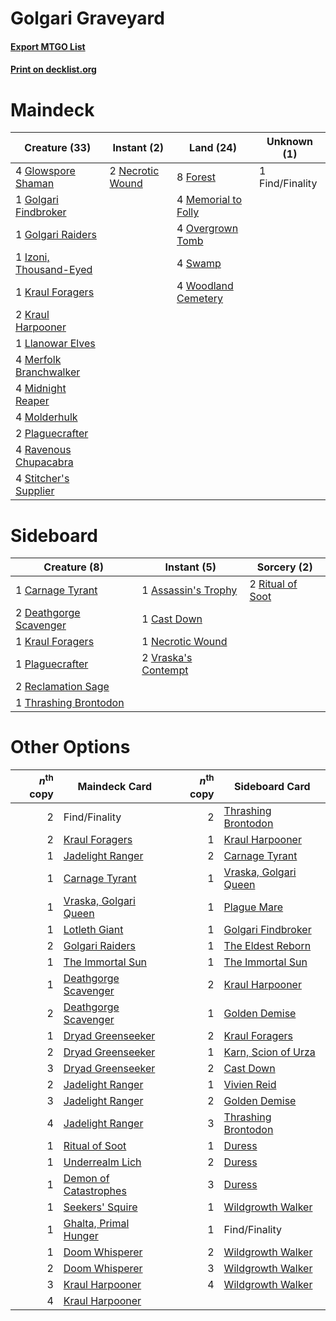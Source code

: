 # Golgari Graveyard

#### [Export MTGO List](../collection/Golgari%20Graveyard/Golgari%20Graveyard.txt)
#### [Print on decklist.org](http://decklist.org/?deckmain=1%09Find/Finality%0A8%09Forest%0A4%09Glowspore%20Shaman%0A1%09Golgari%20Findbroker%0A1%09Golgari%20Raiders%0A1%09Izoni,%20Thousand-Eyed%0A1%09Kraul%20Foragers%0A2%09Kraul%20Harpooner%0A1%09Llanowar%20Elves%0A4%09Memorial%20to%20Folly%0A4%09Merfolk%20Branchwalker%0A4%09Midnight%20Reaper%0A4%09Molderhulk%0A2%09Necrotic%20Wound%0A4%09Overgrown%20Tomb%0A2%09Plaguecrafter%0A4%09Ravenous%20Chupacabra%0A4%09Stitcher's%20Supplier%0A4%09Swamp%0A4%09Woodland%20Cemetery&deckside=1%09Assassin's%20Trophy%0A1%09Carnage%20Tyrant%0A1%09Cast%20Down%0A2%09Deathgorge%20Scavenger%0A1%09Kraul%20Foragers%0A1%09Necrotic%20Wound%0A1%09Plaguecrafter%0A2%09Reclamation%20Sage%0A2%09Ritual%20of%20Soot%0A1%09Thrashing%20Brontodon%0A2%09Vraska's%20Contempt)
# Maindeck

|                                          Creature (33)                                          |                                        Instant (2)                                        |                                          Land (24)                                           |  Unknown (1)  |
|-------------------------------------------------------------------------------------------------|-------------------------------------------------------------------------------------------|----------------------------------------------------------------------------------------------|---------------|
|4 [Glowspore Shaman](http://gatherer.wizards.com/Pages/Card/Details.aspx?multiverseid=452923)    |2 [Necrotic Wound](http://gatherer.wizards.com/Pages/Card/Details.aspx?multiverseid=452829)|8 [Forest](http://gatherer.wizards.com/Pages/Card/Details.aspx?multiverseid=439605)           |1 Find/Finality|
|1 [Golgari Findbroker](http://gatherer.wizards.com/Pages/Card/Details.aspx?multiverseid=452925)  |                                                                                           |4 [Memorial to Folly](http://gatherer.wizards.com/Pages/Card/Details.aspx?multiverseid=443130)|               |
|1 [Golgari Raiders](http://gatherer.wizards.com/Pages/Card/Details.aspx?multiverseid=452880)     |                                                                                           |4 [Overgrown Tomb](http://gatherer.wizards.com/Pages/Card/Details.aspx?multiverseid=405103)   |               |
|1 [Izoni, Thousand-Eyed](http://gatherer.wizards.com/Pages/Card/Details.aspx?multiverseid=452930)|                                                                                           |4 [Swamp](http://gatherer.wizards.com/Pages/Card/Details.aspx?multiverseid=439603)            |               |
|1 [Kraul Foragers](http://gatherer.wizards.com/Pages/Card/Details.aspx?multiverseid=452885)      |                                                                                           |4 [Woodland Cemetery](http://gatherer.wizards.com/Pages/Card/Details.aspx?multiverseid=241983)|               |
|2 [Kraul Harpooner](http://gatherer.wizards.com/Pages/Card/Details.aspx?multiverseid=452886)     |                                                                                           |                                                                                              |               |
|1 [Llanowar Elves](http://gatherer.wizards.com/Pages/Card/Details.aspx?multiverseid=413717)      |                                                                                           |                                                                                              |               |
|4 [Merfolk Branchwalker](http://gatherer.wizards.com/Pages/Card/Details.aspx?multiverseid=435353)|                                                                                           |                                                                                              |               |
|4 [Midnight Reaper](http://gatherer.wizards.com/Pages/Card/Details.aspx?multiverseid=452827)     |                                                                                           |                                                                                              |               |
|4 [Molderhulk](http://gatherer.wizards.com/Pages/Card/Details.aspx?multiverseid=452940)          |                                                                                           |                                                                                              |               |
|2 [Plaguecrafter](http://gatherer.wizards.com/Pages/Card/Details.aspx?multiverseid=452832)       |                                                                                           |                                                                                              |               |
|4 [Ravenous Chupacabra](http://gatherer.wizards.com/Pages/Card/Details.aspx?multiverseid=442093) |                                                                                           |                                                                                              |               |
|4 [Stitcher's Supplier](http://gatherer.wizards.com/Pages/Card/Details.aspx?multiverseid=447257) |                                                                                           |                                                                                              |               |


# Sideboard

|                                          Creature (8)                                           |                                         Instant (5)                                          |                                        Sorcery (2)                                        |
|-------------------------------------------------------------------------------------------------|----------------------------------------------------------------------------------------------|-------------------------------------------------------------------------------------------|
|1 [Carnage Tyrant](http://gatherer.wizards.com/Pages/Card/Details.aspx?multiverseid=435334)      |1 [Assassin's Trophy](http://gatherer.wizards.com/Pages/Card/Details.aspx?multiverseid=452902)|2 [Ritual of Soot](http://gatherer.wizards.com/Pages/Card/Details.aspx?multiverseid=452834)|
|2 [Deathgorge Scavenger](http://gatherer.wizards.com/Pages/Card/Details.aspx?multiverseid=435339)|1 [Cast Down](http://gatherer.wizards.com/Pages/Card/Details.aspx?multiverseid=442969)        |                                                                                           |
|1 [Kraul Foragers](http://gatherer.wizards.com/Pages/Card/Details.aspx?multiverseid=452885)      |1 [Necrotic Wound](http://gatherer.wizards.com/Pages/Card/Details.aspx?multiverseid=452829)   |                                                                                           |
|1 [Plaguecrafter](http://gatherer.wizards.com/Pages/Card/Details.aspx?multiverseid=452832)       |2 [Vraska's Contempt](http://gatherer.wizards.com/Pages/Card/Details.aspx?multiverseid=435283)|                                                                                           |
|2 [Reclamation Sage](http://gatherer.wizards.com/Pages/Card/Details.aspx?multiverseid=430359)    |                                                                                              |                                                                                           |
|1 [Thrashing Brontodon](http://gatherer.wizards.com/Pages/Card/Details.aspx?multiverseid=439805) |                                                                                              |                                                                                           |


# Other Options

|*n*<sup>th</sup> copy|                                         Maindeck Card                                          |*n*<sup>th</sup> copy|                                         Sideboard Card                                         |
|--------------------:|------------------------------------------------------------------------------------------------|--------------------:|------------------------------------------------------------------------------------------------|
|                    2|Find/Finality                                                                                   |                    2|[Thrashing Brontodon](http://gatherer.wizards.com/Pages/Card/Details.aspx?multiverseid=439805)  |
|                    2|[Kraul Foragers](http://gatherer.wizards.com/Pages/Card/Details.aspx?multiverseid=452885)       |                    1|[Kraul Harpooner](http://gatherer.wizards.com/Pages/Card/Details.aspx?multiverseid=452886)      |
|                    1|[Jadelight Ranger](http://gatherer.wizards.com/Pages/Card/Details.aspx?multiverseid=439793)     |                    2|[Carnage Tyrant](http://gatherer.wizards.com/Pages/Card/Details.aspx?multiverseid=435334)       |
|                    1|[Carnage Tyrant](http://gatherer.wizards.com/Pages/Card/Details.aspx?multiverseid=435334)       |                    1|[Vraska, Golgari Queen](http://gatherer.wizards.com/Pages/Card/Details.aspx?multiverseid=452963)|
|                    1|[Vraska, Golgari Queen](http://gatherer.wizards.com/Pages/Card/Details.aspx?multiverseid=452963)|                    1|[Plague Mare](http://gatherer.wizards.com/Pages/Card/Details.aspx?multiverseid=447250)          |
|                    1|[Lotleth Giant](http://gatherer.wizards.com/Pages/Card/Details.aspx?multiverseid=452824)        |                    1|[Golgari Findbroker](http://gatherer.wizards.com/Pages/Card/Details.aspx?multiverseid=452925)   |
|                    2|[Golgari Raiders](http://gatherer.wizards.com/Pages/Card/Details.aspx?multiverseid=452880)      |                    1|[The Eldest Reborn](http://gatherer.wizards.com/Pages/Card/Details.aspx?multiverseid=442978)    |
|                    1|[The Immortal Sun](http://gatherer.wizards.com/Pages/Card/Details.aspx?multiverseid=439844)     |                    1|[The Immortal Sun](http://gatherer.wizards.com/Pages/Card/Details.aspx?multiverseid=439844)     |
|                    1|[Deathgorge Scavenger](http://gatherer.wizards.com/Pages/Card/Details.aspx?multiverseid=435339) |                    2|[Kraul Harpooner](http://gatherer.wizards.com/Pages/Card/Details.aspx?multiverseid=452886)      |
|                    2|[Deathgorge Scavenger](http://gatherer.wizards.com/Pages/Card/Details.aspx?multiverseid=435339) |                    1|[Golden Demise](http://gatherer.wizards.com/Pages/Card/Details.aspx?multiverseid=439730)        |
|                    1|[Dryad Greenseeker](http://gatherer.wizards.com/Pages/Card/Details.aspx?multiverseid=447314)    |                    2|[Kraul Foragers](http://gatherer.wizards.com/Pages/Card/Details.aspx?multiverseid=452885)       |
|                    2|[Dryad Greenseeker](http://gatherer.wizards.com/Pages/Card/Details.aspx?multiverseid=447314)    |                    1|[Karn, Scion of Urza](http://gatherer.wizards.com/Pages/Card/Details.aspx?multiverseid=442889)  |
|                    3|[Dryad Greenseeker](http://gatherer.wizards.com/Pages/Card/Details.aspx?multiverseid=447314)    |                    2|[Cast Down](http://gatherer.wizards.com/Pages/Card/Details.aspx?multiverseid=442969)            |
|                    2|[Jadelight Ranger](http://gatherer.wizards.com/Pages/Card/Details.aspx?multiverseid=439793)     |                    1|[Vivien Reid](http://gatherer.wizards.com/Pages/Card/Details.aspx?multiverseid=447344)          |
|                    3|[Jadelight Ranger](http://gatherer.wizards.com/Pages/Card/Details.aspx?multiverseid=439793)     |                    2|[Golden Demise](http://gatherer.wizards.com/Pages/Card/Details.aspx?multiverseid=439730)        |
|                    4|[Jadelight Ranger](http://gatherer.wizards.com/Pages/Card/Details.aspx?multiverseid=439793)     |                    3|[Thrashing Brontodon](http://gatherer.wizards.com/Pages/Card/Details.aspx?multiverseid=439805)  |
|                    1|[Ritual of Soot](http://gatherer.wizards.com/Pages/Card/Details.aspx?multiverseid=452834)       |                    1|[Duress](http://gatherer.wizards.com/Pages/Card/Details.aspx?multiverseid=270465)               |
|                    1|[Underrealm Lich](http://gatherer.wizards.com/Pages/Card/Details.aspx?multiverseid=452961)      |                    2|[Duress](http://gatherer.wizards.com/Pages/Card/Details.aspx?multiverseid=270465)               |
|                    1|[Demon of Catastrophes](http://gatherer.wizards.com/Pages/Card/Details.aspx?multiverseid=447227)|                    3|[Duress](http://gatherer.wizards.com/Pages/Card/Details.aspx?multiverseid=270465)               |
|                    1|[Seekers' Squire](http://gatherer.wizards.com/Pages/Card/Details.aspx?multiverseid=435275)      |                    1|[Wildgrowth Walker](http://gatherer.wizards.com/Pages/Card/Details.aspx?multiverseid=435372)    |
|                    1|[Ghalta, Primal Hunger](http://gatherer.wizards.com/Pages/Card/Details.aspx?multiverseid=439787)|                    1|Find/Finality                                                                                   |
|                    1|[Doom Whisperer](http://gatherer.wizards.com/Pages/Card/Details.aspx?multiverseid=452819)       |                    2|[Wildgrowth Walker](http://gatherer.wizards.com/Pages/Card/Details.aspx?multiverseid=435372)    |
|                    2|[Doom Whisperer](http://gatherer.wizards.com/Pages/Card/Details.aspx?multiverseid=452819)       |                    3|[Wildgrowth Walker](http://gatherer.wizards.com/Pages/Card/Details.aspx?multiverseid=435372)    |
|                    3|[Kraul Harpooner](http://gatherer.wizards.com/Pages/Card/Details.aspx?multiverseid=452886)      |                    4|[Wildgrowth Walker](http://gatherer.wizards.com/Pages/Card/Details.aspx?multiverseid=435372)    |
|                    4|[Kraul Harpooner](http://gatherer.wizards.com/Pages/Card/Details.aspx?multiverseid=452886)      |                     |                                                                                                |

